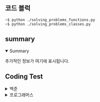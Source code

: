 ## 코드 블럭
```
~$ python ./solving_problems_functions.py
~$ python ./solving_problems_classes.py
```
## summary
<details open>
  <summary>Summary</summary>
  <p>추가적인 정보가 여기에 표시됩니다.</p>
</details>

## Coding Test
<details>

  <summary>백준</summary>

  |구분|소스|문제설명|출처|
  |--|--|--|--|
  |입출력과 사칙연산|[Python](./docs/codingtests/function/2557.py)|Hello World!를 출력|[백준 2557](https://www.acmicpc.net/problem/2557)|
  |입출력과 사칙연산|[Python](./docs/codingtests/function/1000.py)|A+B 출력|[백준 1000](https://www.acmicpc.net/problem/1000)|
  |입출력과 사칙연산|[Python](./docs/codingtests/function/1001.py)|A-B 출력|[백준 1001](https://www.acmicpc.net/problem/1001)|
  |입출력과 사칙연산|[Python](./docs/codingtests/function/10998.py)|A*B 출력|[백준 10998](https://www.acmicpc.net/problem/10998)|
  |입출력과 사칙연산|[Python](./docs/codingtests/function/1008.py)|A/B 출력|[백준 1008](https://www.acmicpc.net/problem/1008)|
  |입출력과 사칙연산|[Python](./docs/codingtests/function/10869.py)|사칙연산|[백준 10869](https://www.acmicpc.net/problem/10869)|
  |입출력과 사칙연산|[Python](./docs/codingtests/function/10926.py)|??! 출력|[백준 10926](https://www.acmicpc.net/problem/10926)|
  |입출력과 사칙연산|[Python](./docs/codingtests/function/18108.py)|서기 연도로 변환 출력|[백준 18108](https://www.acmicpc.net/problem/18108)|
  |입출력과 사칙연산|[Python](./docs/codingtests/function/10430.py)|값 구하기|[백준 10430](https://www.acmicpc.net/problem/10430)|
  |입출력과 사칙연산|[Python](./docs/codingtests/function/2588.py)|세 자리 수 곱셈 출력|[백준 2588](https://www.acmicpc.net/problem/2588)|
  |입출력과 사칙연산|[Python](./docs/codingtests/function/11382.py)|A + B + C를 계산|[백준 11382](https://www.acmicpc.net/problem/11382)|
  |입출력과 사칙연산|[Python](./docs/codingtests/pure/10171.py)|고양이 출력|[백준 10171](https://www.acmicpc.net/problem/10171)|
  |입출력과 사칙연산|[Python](./docs/codingtests/pure/10172.py)|개 출력|[백준 10172](https://www.acmicpc.net/problem/10172)|
  |조건문|[Python]()|두 수 비교하기|[백준 1330](https://www.acmicpc.net/problem/1330)|
  |조건문|[Python]()|시험 성적 출력하기|[백준 9498](https://www.acmicpc.net/problem/9498)|
  |조건문|[Python]()|윤년 구하기|[백준 2753](https://www.acmicpc.net/problem/2753)|
  |조건문|[Python]()|사분면 고르기|[백준 14681](https://www.acmicpc.net/problem/14681)|
  |조건문|[Python]()|알람 시간 출력|[백준 2884](https://www.acmicpc.net/problem/2884)|
  |조건문|[Python]()|시각 구하기|[백준 2525](https://www.acmicpc.net/problem/2525)|
  |조건문|[Python]()|첫째 줄에 3개의 눈구하기|[백준 2480](https://www.acmicpc.net/problem/2480)|
  |반복문|[Python]()|구구단 N단 출력|[백준 2739](https://www.acmicpc.net/problem/2739)|
  |반복문|[Python]()| A+B 출력|[백준 10950](https://www.acmicpc.net/problem/10950)|
  |반복문|[Python]()|1부터 n까지 합 구하기|[백준 8393](https://www.acmicpc.net/problem/8393)|
  |반복문|[Python]()|영수증 금액 구하기|[백준 25304](https://www.acmicpc.net/problem/25304)|
  |반복문|[Python]()|정수 자료형의 이름 출력|[백준 25314](https://www.acmicpc.net/problem/25314)|
  |반복문|[Python]()|A+B 출력|[백준 15552](https://www.acmicpc.net/problem/15552)|
  |반복문|[Python]()|A+B 출력|[백준 11021](https://www.acmicpc.net/problem/11021)|
  |반복문|[Python]()|A+B 출력|[백준 11022](https://www.acmicpc.net/problem/11022)|
  |반복문|[Python]()|별 찍기|[백준 2438](https://www.acmicpc.net/problem/2438)|
  |반복문|[Python]()|별 찍기|[백준 2439](https://www.acmicpc.net/problem/2439)|
  |반복문|[Python]()|A+B 출력|[백준 10952](https://www.acmicpc.net/problem/10952)|
  |반복문|[Python]()|A+B 출력|[백준 10951](https://www.acmicpc.net/problem/10951)|
  |1차원 배열|[Python]()|개수 세기|[백준 10807](https://www.acmicpc.net/problem/10807)|
  |1차원 배열|[Python]()|X보다 작은 수|[백준 10871](https://www.acmicpc.net/problem/10871)|
  |1차원 배열|[Python]()|최솟값 최댓값 구하기|[백준 10818](https://www.acmicpc.net/problem/10818)|
  |1차원 배열|[Python]()|최댓값 구하기|[백준 2562](https://www.acmicpc.net/problem/2562)|
  |1차원 배열|[Python]()|바구니에 공넣기|[백준 10810](https://www.acmicpc.net/problem/10810)|
  |1차원 배열|[Python]()|공 바꾸기|[백준 10813](https://www.acmicpc.net/problem/10813)|
  |1차원 배열|[Python]()|과제 제출 안한 사람 찾기|[백준 5597](https://www.acmicpc.net/problem/5597)|
  |1차원 배열|[Python]()|서로 다른 나머지 구하기|[백준 3052](https://www.acmicpc.net/problem/3052)|
  |1차원 배열|[Python]()|바구니 뒤집기|[백준 10811](https://www.acmicpc.net/problem/10811)|
  |1차원 배열|[Python]()|평균 구하기|[백준 1546](https://www.acmicpc.net/problem/1546)|
  |문자열|[Python]()|i번째 글자 출력|[백준 27866](https://www.acmicpc.net/problem/27866)|
  |문자열|[Python]()|단어 길이 출력|[백준 2743](https://www.acmicpc.net/problem/2743)|
  |문자열|[Python]()|문자열 첫 글자와 마지막 글자 출력|[백준 9086](https://www.acmicpc.net/problem/9086)|
  |문자열|[Python]()|아스키 코드 값 구하기|[백준 11654](https://www.acmicpc.net/problem/11654)|
  |문자열|[Python]()|숫자 N개의 합 출력|[백준 11720](https://www.acmicpc.net/problem/117200)|
  |문자열|[Python]()|알파벳 찾기|[백준 10809](https://www.acmicpc.net/problem/10809)|
  |문자열|[Python]()|문자열 반복하기|[백준 2675](https://www.acmicpc.net/problem/2675)|
  |문자열|[Python]()|단어의 개수 출력|[백준 1152](https://www.acmicpc.net/problem/1152)|
  |문자열|[Python]()|거꾸로 읽기|[백준 2908](https://www.acmicpc.net/problem/2908)|
  |문자열|[Python]()|다이얼|[백준 5622](https://www.acmicpc.net/problem/5622)|
  |문자열|[Python]()|입력받은 그대로 출력|[백준 11718](https://www.acmicpc.net/problem/11718)|
  |심화 1|[Python]()|새싹 출력|[백준 25083](https://www.acmicpc.net/problem/25083)|
  |심화 1|[Python]()|체스 피스 구하기|[백준 3003](https://www.acmicpc.net/problem/3003)|
  |심화 1|[Python]()|별 찍기|[백준 2444](https://www.acmicpc.net/problem/2444)|
  |심화 1|[Python]()|팰린드롬인지 확인하기|[백준 10988](https://www.acmicpc.net/problem/10988)|
  |심화 1|[Python]()|반복 문자열 확인하기|[백준 1157](https://www.acmicpc.net/problem/1157)|
  |심화 1|[Python]()|크로아티아 알파벳|[백준 2941](https://www.acmicpc.net/problem/2941)|
</details>

<details>
  <summary>프로그래머스</summary>
  
  |NO|구분|소스|문제설명|출처|
  |--|--|--|--|--|
  |1|입문문제|[Python](./docs/codingtests/programmers/120898.py)|편지지의 최소 가로길이 출력|[프로그래머스 120898](https://school.programmers.co.kr/learn/courses/30/lessons/120898)|
  |2|입문문제|[Python](./docs/codingtests/programmers/120804.py)|두 수의 곱 출력|[프로그래머스 120804](https://school.programmers.co.kr/learn/courses/30/lessons/120804)|
  |3|입문문제|[Python](./docs/codingtests/programmers/120807.py)|숫자 비교하기|[프로그래머스 120807](https://school.programmers.co.kr/learn/courses/30/lessons/120807)|
  |4|입문문제|[Python]()|두 수의 차 출력|[프로그래머스 120803](https://school.programmers.co.kr/learn/courses/30/lessons/120803)|
  |5|입문문제|[Python]()|나머지 구하기|[프로그래머스 120810](https://school.programmers.co.kr/learn/courses/30/lessons/120810)|
  |6|입문문제|[Python]()|몫 구하기|[프로그래머스 120805](https://school.programmers.co.kr/learn/courses/30/lessons/120805)|
  |7|입문문제|[Python]()|나이 구하기|[프로그래머스 120820](https://school.programmers.co.kr/learn/courses/30/lessons/120820)|
  |8|입문문제|[Python]()|두 수의 합 출력|[프로그래머스 120802](https://school.programmers.co.kr/learn/courses/30/lessons/120802)|
  |9|입문문제|[Python]()|두 수의 나눗셈 출력|[프로그래머스 120806](https://school.programmers.co.kr/learn/courses/30/lessons/120806)|
  |10|입문문제|[Python]()|각도에 따른 분류 구하기|[프로그래머스 120829](https://school.programmers.co.kr/learn/courses/30/lessons/120829)|
  |11|입문문제|[Python]()|짝수의 합 구하기|[프로그래머스 120831](https://school.programmers.co.kr/learn/courses/30/lessons/120831)|
  |12|입문문제|[Python]()|배열의 평균값 구하기|[프로그래머스 120817](https://school.programmers.co.kr/learn/courses/30/lessons/120817)|
  |13|입문문제|[Python]()|키 큰 사람 수 구하기|[프로그래머스 120585](https://school.programmers.co.kr/learn/courses/30/lessons/120585)|
  |14|입문문제|[Python]()|배열 뒤집기|[프로그래머스 120821](https://school.programmers.co.kr/learn/courses/30/lessons/120821)|
  |15|입문문제|[Python]()|배열 원소의 길이 구하기|[프로그래머스 120854](https://school.programmers.co.kr/learn/courses/30/lessons/120854)|
  |16|입문문제|[Python]()|중복된 숫자 갯수 구하기|[프로그래머스 120583](https://school.programmers.co.kr/learn/courses/30/lessons/120583)|
  |17|입문문제|[Python]()|피자 수 구하기|[프로그래머스 120816](https://school.programmers.co.kr/learn/courses/30/lessons/120816)|
  |18|입문문제|[Python]()|문자열 뒤집기|[프로그래머스 120822](https://school.programmers.co.kr/learn/courses/30/lessons/120822)|
  |19|입문문제|[Python]()|배열 자르기|[프로그래머스 120833](https://school.programmers.co.kr/learn/courses/30/lessons/120833)|
  |20|입문문제|[Python]()|피자 수 구하기|[프로그래머스 120814](https://school.programmers.co.kr/learn/courses/30/lessons/120814)|
  |21|입문문제|[Python]()|최종 금액 구하기|[프로그래머스 120830](https://school.programmers.co.kr/learn/courses/30/lessons/120830)|
  |22|입문문제|[Python]()|구매가능 수량 및 거스름돈 구하기|[프로그래머스 120819](https://school.programmers.co.kr/learn/courses/30/lessons/120819)|
  |23|입문문제|[Python]()|배열 두배 만들기|[프로그래머스 120809](https://school.programmers.co.kr/learn/courses/30/lessons/120809)|
  |24|입문문제|[Python]()|4분면 위치 구하기|[프로그래머스 120841](https://school.programmers.co.kr/learn/courses/30/lessons/120841)|
  |25|입문문제|[Python]()|문자 반복 출력|[프로그래머스 120825](https://school.programmers.co.kr/learn/courses/30/lessons/120825)|
  |26|입문문제|[Python]()|짝수 홀수 개수 구하기|[프로그래머스 120824](https://school.programmers.co.kr/learn/courses/30/lessons/120824)|
  |27|입문문제|[Python]()|특정 문자 제거하기|[프로그래머스 120826](https://school.programmers.co.kr/learn/courses/30/lessons/120826)|
  |28|입문문제|[Python]()|최댓값 만들기|[프로그래머스 120847](https://school.programmers.co.kr/learn/courses/30/lessons/120847)|
  |29|입문문제|[Python]()|중앙값 구하기|[프로그래머스 120811](https://school.programmers.co.kr/learn/courses/30/lessons/120811)|
  |30|입문문제|[Python]()|문자열안에 특정 문자열 확인하기|[프로그래머스 120908](https://school.programmers.co.kr/learn/courses/30/lessons/120908)|
  |31|입문문제|[Python]()|배열의 유사도 확인하기|[프로그래머스 120903](https://school.programmers.co.kr/learn/courses/30/lessons/120903)|
  |32|입문문제|[Python]()|세균 증식 수 구하기|[프로그래머스 120910](https://school.programmers.co.kr/learn/courses/30/lessons/120910)|
  |33|입문문제|[Python]()|옷가게 할인 후 최종 금액 구하기|[프로그래머스 120818](https://school.programmers.co.kr/learn/courses/30/lessons/120818)|
  |34|입문문제|[Python]()|순서쌍의 개수 구하기|[프로그래머스 120836](https://school.programmers.co.kr/learn/courses/30/lessons/120836)|
</details>
